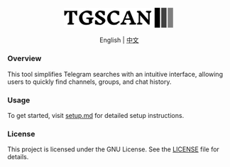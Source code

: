 
<div align="center">
  <img style="margin-top: 25px" src="web-app/public/download.svg" width="250"/>
</div>


<p align="center">
  <span>English</span>
  <span> | </span>
  <a href="README_cn.md">中文</a>
</p>

### Overview

This tool simplifies Telegram searches with an intuitive interface, allowing users to quickly find channels, groups, and chat history.

### Usage

To get started, visit [setup.md](setup.md) for detailed setup instructions.

### License

This project is licensed under the GNU License. See the [LICENSE](LICENSE) file for details.